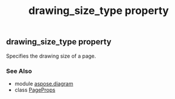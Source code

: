 ﻿---
title: drawing_size_type property
second_title: Aspose.Diagram for Python via .NET API References
description: 
type: docs
weight: 70
url: /python-net/aspose.diagram/pageprops/drawing_size_type/
is_root: false
---

## drawing_size_type property


Specifies the drawing size of a page.

### See Also
* module [aspose.diagram](../../)
* class [PageProps](/diagram/python-net/aspose.diagram/pageprops)
